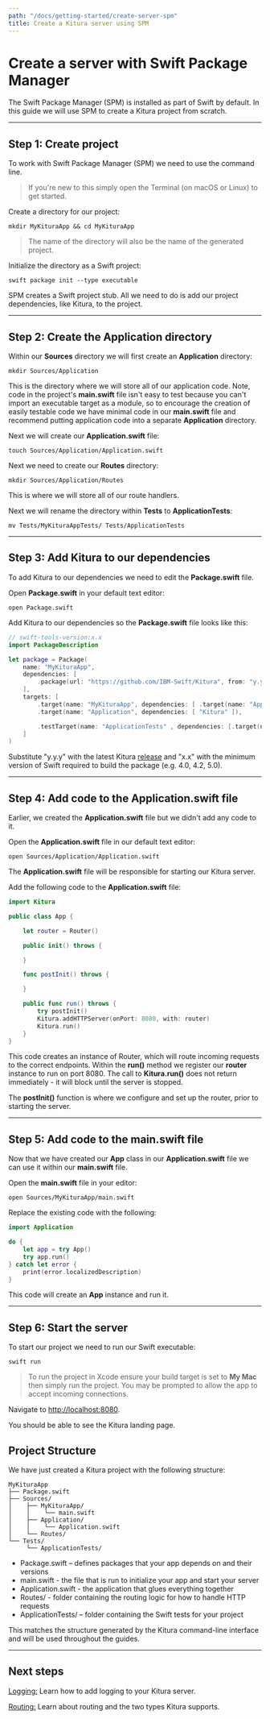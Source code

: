 ```yaml
---
path: "/docs/getting-started/create-server-spm"
title: Create a Kitura server using SPM
---
```


# Create a server with Swift Package Manager

The Swift Package Manager (SPM) is installed as part of Swift by default. In this guide we will use SPM to create a Kitura project from scratch.

---

## Step 1: Create project

To work with Swift Package Manager (SPM) we need to use the command line.

>If you're new to this simply open the Terminal (on macOS or Linux) to get started.

Create a directory for our project:
```
mkdir MyKituraApp && cd MyKituraApp
```

>The name of the directory will also be the name of the generated project.

Initialize the directory as a Swift project:
```
swift package init --type executable
```

SPM creates a Swift project stub. All we need to do is add our project dependencies, like Kitura, to the project.

---

## Step 2: Create the Application directory

Within our **Sources** directory we will first create an **Application** directory:
```
mkdir Sources/Application
```

This is the directory where we will store all of our application code. Note, code in the project's **main.swift** file isn't easy to test because you can't import an executable target as a module, so to encourage the creation of easily testable code we have minimal code in our **main.swift** file and recommend putting application code into a separate **Application** directory.

Next we will create our **Application.swift** file:
```
touch Sources/Application/Application.swift
```

Next we need to create our **Routes** directory:
```
mkdir Sources/Application/Routes
```

This is where we will store all of our route handlers.

Next we will rename the directory within **Tests** to **ApplicationTests**:
```
mv Tests/MyKituraAppTests/ Tests/ApplicationTests
```

---

## Step 3: Add Kitura to our dependencies

To add Kitura to our dependencies we need to edit the **Package.swift** file.

Open **Package.swift** in your default text editor:
```
open Package.swift
```

Add Kitura to our dependencies so the **Package.swift** file looks like this:
```swift
// swift-tools-version:x.x
import PackageDescription

let package = Package(
    name: "MyKituraApp",
    dependencies: [
        .package(url: "https://github.com/IBM-Swift/Kitura", from: "y.y.y")
    ],
    targets: [
        .target(name: "MyKituraApp", dependencies: [ .target(name: "Application"), "Kitura"]),
        .target(name: "Application", dependencies: [ "Kitura" ]),

        .testTarget(name: "ApplicationTests" , dependencies: [.target(name: "Application"), "Kitura" ])
    ]
)
```

Substitute "y.y.y" with the latest Kitura [release](https://github.com/IBM-Swift/Kitura/releases) and "x.x" with the minimum version of Swift required to build the package (e.g. 4.0, 4.2, 5.0).

---

## Step 4: Add code to the Application.swift file

Earlier, we created the **Application.swift** file but we didn't add any code to it.

Open the **Application.swift** file in our default text editor:
```
open Sources/Application/Application.swift
```

The **Application.swift** file will be responsible for starting our Kitura server.

Add the following code to the **Application.swift** file:
```swift
import Kitura

public class App {

    let router = Router()

    public init() throws {

    }

    func postInit() throws {

    }

    public func run() throws {
        try postInit()
        Kitura.addHTTPServer(onPort: 8080, with: router)
        Kitura.run()
    }
}
```

This code creates an instance of Router, which will route incoming requests to the correct endpoints. Within the **run()** method we register our **router** instance to run on port 8080\. The call to **Kitura.run()** does not return immediately - it will block until the server is stopped.

The **postInit()** function is where we configure and set up the router, prior to starting the server.

---

## Step 5: Add code to the main.swift file

Now that we have created our **App** class in our **Application.swift** file we can use it within our **main.swift** file.

Open the **main.swift** file in your editor:
```
open Sources/MyKituraApp/main.swift
```

Replace the existing code with the following:
```swift
import Application

do {
    let app = try App()
    try app.run()
} catch let error {
    print(error.localizedDescription)
}
```
This code will create an **App** instance and run it.

---

## Step 6: Start the server

To start our project we need to run our Swift executable:
```
swift run
```

>To run the project in Xcode ensure your build target is set to **My Mac** then simply run the project.  You may be prompted to allow the app to accept incoming connections.

Navigate to [http://localhost:8080](http://localhost:8080).

You should be able to see the Kitura landing page.

## Project Structure

We have just created a Kitura project with the following structure:

```
MyKituraApp
├── Package.swift
├── Sources/
│    ├── MyKituraApp/
│    │    └── main.swift
│    ├── Application/
│    │    └── Application.swift
│    └── Routes/
└── Tests/
     └── ApplicationTests/
```

*   Package.swift – defines packages that your app depends on and their versions
*   main.swift - the file that is run to initialize your app and start your server
*   Application.swift - the application that glues everything together
*   Routes/ - folder containing the routing logic for how to handle HTTP requests
*   ApplicationTests/ – folder containing the Swift tests for your project

This matches the structure generated by the Kitura command-line interface and will be used throughout the guides.

---

## Next steps

[Logging:](../logging/logging.html#) Learn how to add logging to your Kitura server.

[Routing:](../routing/routing.html#) Learn about routing and the two types Kitura supports.
